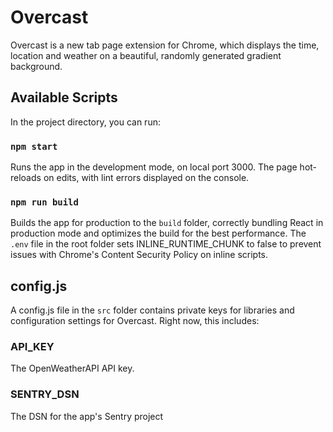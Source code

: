 # Overcast

Overcast is a new tab page extension for Chrome, which displays the time, location and weather on a beautiful, randomly generated gradient background.

## Available Scripts

In the project directory, you can run:

### `npm start`

Runs the app in the development mode, on local port 3000. The page hot-reloads on edits, with lint errors displayed on the console.

<!-- ### `npm test`

Launches the test runner in the interactive watch mode.<br>
See the section about [running tests](https://facebook.github.io/create-react-app/docs/running-tests) for more information. -->

### `npm run build`

Builds the app for production to the `build` folder, correctly bundling React in production mode and optimizes the build for the best performance. The `.env` file in the root folder sets INLINE_RUNTIME_CHUNK to false to prevent issues with Chrome's Content Security Policy on inline scripts.

## config.js

A config.js file in the `src` folder contains private keys for libraries and configuration settings for Overcast. Right now, this includes:

### API_KEY

The OpenWeatherAPI API key.

### SENTRY_DSN

The DSN for the app's Sentry project
